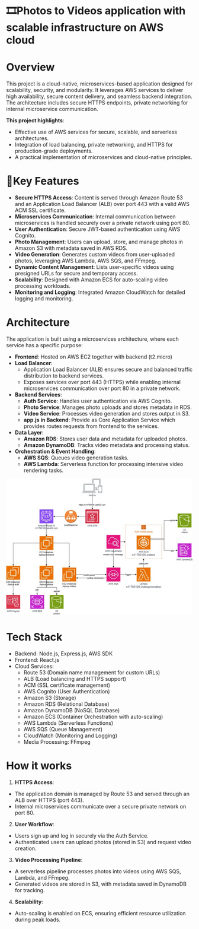 # 🎞️Photos to Videos application with scalable infrastructure on AWS cloud 

# Overview
This project is a cloud-native, microservices-based application designed for scalability, security, and modularity. 
It leverages AWS services to deliver high availability, secure content delivery, and seamless backend integration. 
The architecture includes secure HTTPS endpoints, private networking for internal microservice communication.

**This project highlights**:
- Effective use of AWS services for secure, scalable, and serverless architectures.
- Integration of load balancing, private networking, and HTTPS for production-grade deployments.
- A practical implementation of microservices and cloud-native principles.

# 🔑Key Features
- **Secure HTTPS Access**: Content is served through Amazon Route 53 and an Application Load Balancer (ALB) over port 443 with a valid AWS ACM SSL certificate.
- **Microservices Communication**: Internal communication between microservices is handled securely over a private network using port 80.
- **User Authentication**: Secure JWT-based authentication using AWS Cognito.
- **Photo Management**: Users can upload, store, and manage photos in Amazon S3 with metadata saved in AWS RDS.
- **Video Generation**: Generates custom videos from user-uploaded photos, leveraging AWS Lambda, AWS SQS, and FFmpeg.
- **Dynamic Content Management**: Lists user-specific videos using presigned URLs for secure and temporary access.
- **Scalability**: Designed with Amazon ECS for auto-scaling video processing workloads.
- **Monitoring and Logging**: Integrated Amazon CloudWatch for detailed logging and monitoring.

# Architecture
The application is built using a microservices architecture, where each service has a specific purpose:
- **Frontend**: Hosted on AWS EC2 together with backend (t2.micro)
- **Load Balancer**:
  - Application Load Balancer (ALB) ensures secure and balanced traffic distribution to backend services.
  - Exposes services over port 443 (HTTPS) while enabling internal microservices communication over port 80 in a private network.
- **Backend Services**:
  - **Auth Service**: Handles user authentication via AWS Cognito.
  - **Photo Service**: Manages photo uploads and stores metadata in RDS.
  - **Video Service**: Processes video generation and stores output in S3.
  - **app.js in Backend**: Provide as Core Application Service which provides routes requests from frontend to the services.
- **Data Layer**:
  - **Amazon RDS**: Stores user data and metadata for uploaded photos.
  - **Amazon DynamoDB**: Tracks video metadata and processing status.
- **Orchestration & Event Handling**:
  - **AWS SQS**: Queues video generation tasks.
  - **AWS Lambda**: Serverless function for processing intensive video rendering tasks.

![AWS Architecture Diagram](./Application-architecture.jpg)

# Tech Stack
- Backend: Node.js, Express.js, AWS SDK
- Frontend: React.js
- Cloud Services:
  - Route 53 (Domain name management for custom URLs)
  - ALB (Load balancing and HTTPS support)
  - ACM (SSL certificate management)
  - AWS Cognito (User Authentication)
  - Amazon S3 (Storage)
  - Amazon RDS (Relational Database)
  - Amazon DynamoDB (NoSQL Database)
  - Amazon ECS (Container Orchestration with auto-scaling)
  - AWS Lambda (Serverless Functions)
  - AWS SQS (Queue Management)
  - CloudWatch (Monitoring and Logging)
  - Media Processing: FFmpeg

# How it works
1. **HTTPS Access**:
  - The application domain is managed by Route 53 and served through an ALB over HTTPS (port 443).
  - Internal microservices communicate over a secure private network on port 80.
2. **User Workflow**:
  - Users sign up and log in securely via the Auth Service.
  - Authenticated users can upload photos (stored in S3) and request video creation.
3. **Video Processing Pipeline**:
  - A serverless pipeline processes photos into videos using AWS SQS, Lambda, and FFmpeg.
  - Generated videos are stored in S3, with metadata saved in DynamoDB for tracking.
4. **Scalability**:
  - Auto-scaling is enabled on ECS, ensuring efficient resource utilization during peak loads.
